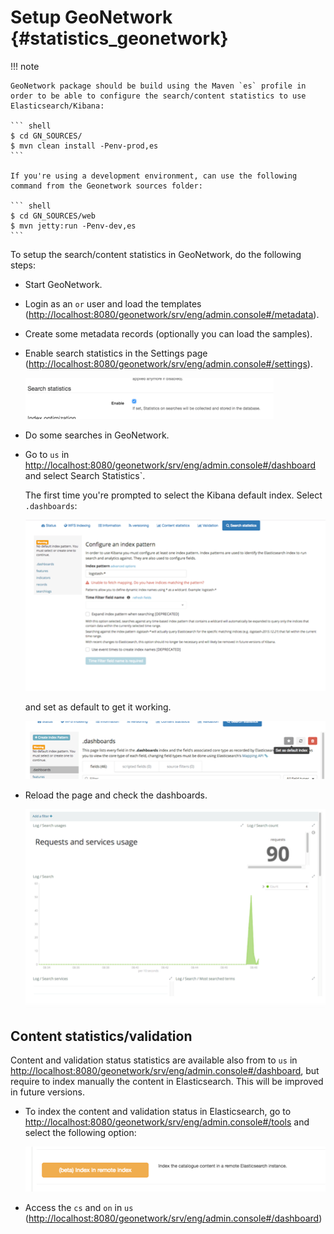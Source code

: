 # Setup GeoNetwork {#statistics_geonetwork}

!!! note

    GeoNetwork package should be build using the Maven `es` profile in order to be able to configure the search/content statistics to use Elasticsearch/Kibana:
    
    ``` shell
    $ cd GN_SOURCES/
    $ mvn clean install -Penv-prod,es
    ```
    
    If you're using a development environment, can use the following command from the Geonetwork sources folder:
    
    ``` shell
    $ cd GN_SOURCES/web
    $ mvn jetty:run -Penv-dev,es
    ```


To setup the search/content statistics in GeoNetwork, do the following steps:

-   Start GeoNetwork.

-   Login as an `or` user and load the templates (<http://localhost:8080/geonetwork/srv/eng/admin.console#/metadata>).

-   Create some metadata records (optionally you can load the samples).

-   Enable search statistics in the Settings page (<http://localhost:8080/geonetwork/srv/eng/admin.console#/settings>).

    ![](img/search-statistics.png)

-   Do some searches in GeoNetwork.

-   Go to `us` in <http://localhost:8080/geonetwork/srv/eng/admin.console#/dashboard> and select Search Statistics`.

    The first time you're prompted to select the Kibana default index. Select `.dashboards`:

    ![](img/kibana-index-1.png)

    and set as default to get it working.

    ![](img/kibana-index-2.png)

-   Reload the page and check the dashboards.

    ![](img/search-statistics-dashboards.png)

## Content statistics/validation

Content and validation status statistics are available also from to `us` in <http://localhost:8080/geonetwork/srv/eng/admin.console#/dashboard>, but require to index manually the content in Elasticsearch. This will be improved in future versions.

-   To index the content and validation status in Elasticsearch, go to <http://localhost:8080/geonetwork/srv/eng/admin.console#/tools> and select the following option:

    ![](img/content-indexing.png)

-   Access the `cs` and `on` in `us` (<http://localhost:8080/geonetwork/srv/eng/admin.console#/dashboard>)
